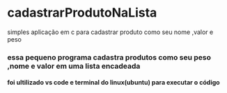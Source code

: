 # cadastrarProdutoNaLista
simples aplicação em c para cadastrar produto como seu nome ,valor e peso
### essa pequeno programa cadastra produtos como seu peso ,nome e valor em uma lista encadeada
#### foi ultilizado vs code e terminal do linux(ubuntu) para executar o código
